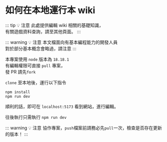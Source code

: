 # 如何在本地運行本 wiki

::: tip 💡 注意
此處提供編輯 wiki 相關的基礎知識，  
有關遊戲資料查詢，請至其他頁面。
:::

::: warning 💡 注意
本文檔面向有基本編程能力的開發人員  
對於部分基本概念會略過，請注意
:::

本專案使用 `node` 版本為 `18.18.1`  
有編輯權限可直接 `pull` 專案，  
發 PR 請先`fork`

`clone` 至本地後，運行以下指令

```
npm install
npm run dev
```

順利的話，即可在 `localhost:5173` 看到網站，進行編輯。

往後執行只需執行 `npm run dev`

::: warning 💡 注意
協作專案，`push`檔案前請務必先`pull`一次，檢查是否存在更新的版本！
:::

